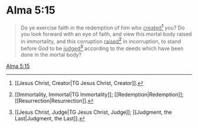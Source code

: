 # Alma 5:15

> Do ye exercise faith in the redemption of him who <u>created</u>[^a] you? Do you look forward with an eye of faith, and view this mortal body raised in immortality, and this corruption <u>raised</u>[^b] in incorruption, to stand before God to be <u>judged</u>[^c] according to the deeds which have been done in the mortal body?

[Alma 5:15](https://www.churchofjesuschrist.org/study/scriptures/bofm/alma/5?lang=eng&id=p15#p15)


[^a]: [[Jesus Christ, Creator|TG Jesus Christ, Creator]].  
[^b]: [[Immortality, Immortal|TG Immortality]]; [[Redemption|Redemption]]; [[Resurrection|Resurrection]].  
[^c]: [[Jesus Christ, Judge|TG Jesus Christ, Judge]]; [[Judgment, the Last|Judgment, the Last]].  
